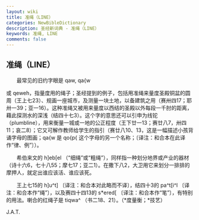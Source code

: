 ```yaml
---
layout: wiki
title: 准绳（LINE）
categories: NewBibleDictionary
description: 圣经新词典 - 准绳（LINE）
keywords: 准绳, LINE
comments: false
---
```


## 准绳（LINE）

　　最常见的旧约字眼是 qaw, qa{w

或 qeweh，指量度用的绳子；圣经提到的例子，包括用准绳来量度圣殿铜盆的圆周（王上七23）、规画一座城市，及测量一块土地，以备建筑之用（赛卅四17；耶卅一39；亚一16）。这种准绳又被用来量度以西结的圣殿以外每段一千肘的距离，藉此探测水的深浅（结四十七3）。这个字的意思还可以引申为线铊（plumbline），用来衡量一城或一地的公正程度（王下廿一13；赛廿八7，卅四11；哀二8）；它又可解作教师给学生的指引（赛廿八10、13，这是一幅描述小孩背诵字母的图画；qa{w 是 qo{p{ 这个字母的另一个名称；〔译注：和合本在此译作“律、例”〕）。

　　希伯来文的 h]eb[el （“细绳”或“粗绳”），同样指一种划分地界或产业的器材（诗十六6，七十八55；摩七17；亚二1）。在撒下八2，大卫用它来划分一排排的摩押人，就定出谁应该活、谁应该死。

　　王上七15的 h]u^t] 〔译注：和合本对此略而不译〕，结四十3的 pa^t[i^l 〔译注：和合本作“绳”〕，以及赛四十四13的 s*ered[ 〔译注：和合本作“笔”〕，有特别的用法。喇合的红绳子是 tiqwa^ （书二18、21）。（*度量衡；*技艺）

J.A.T.








